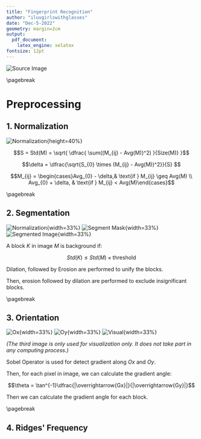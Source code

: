 ```yaml
---
title: "Fingerprint Recognition"
author: "iluvgirlswithglasses"
date: "Dec-5-2022"
geometry: margin=2cm
output: 
  pdf_document: 
    latex_engine: xelatex
fontsize: 12pt
---
```


![Source Image](./figures/0-src.jpg)

\pagebreak

# Preprocessing

## 1. Normalization

![Normalization](./figures/1-norm.png){height=40%}

$$S = Std(M) = \sqrt{ \dfrac{ \sum((M_{ij} - Avg(M))^2) }{Size(M)} }$$

$$\delta = \dfrac{\sqrt{S_{0} \times (M_{ij} - Avg(M))^2}}{S} $$

$$M_{ij} = \begin{cases}Avg_{0} - \delta,& \text{if } M_{ij} \geq Avg(M) \\ Avg_{0} + \delta, & \text{if } M_{ij} < Avg(M)\end{cases}$$

\pagebreak

## 2. Segmentation

![Normalization](./figures/1-norm.png){width=33%} ![Segment Mask](./figures/2-mask.png){width=33%} ![Segmented Image](./figures/3-segment-img.png){width=33%}

A block $K$ in image $M$ is background if: 

$$Std(K) \leq Std(M) \times \text{threshold}$$

Dilation, followed by Erosion are performed to unify the blocks.

Then, erosion followed by dilation are performed to exclude insignificant blocks.

\pagebreak

## 3. Orientation

![Ox](./figures/4-sobel-x.png){width=33%} ![Oy](./figures/5-sobel-y.png){width=33%} ![Visual](./figures/6-orient-visualized.png){width=33%}

*(The third image is only used for visualization only. It does not take part in any computing process.)*

Sobel Operator is used for detect gradient along $Ox$ and $Oy$.

Then, for each pixel in image, we can calculate the gradient angle:

$$\theta = \tan^{-1}\dfrac{|\overrightarrow{Gx}|}{|\overrightarrow{Gy}|}$$

Then we can calculate the gradient angle for each block.

\pagebreak

## 4. Ridges' Frequency
